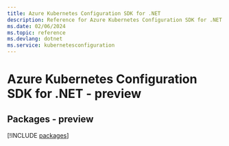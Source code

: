 ```yaml
---
title: Azure Kubernetes Configuration SDK for .NET
description: Reference for Azure Kubernetes Configuration SDK for .NET
ms.date: 02/06/2024
ms.topic: reference
ms.devlang: dotnet
ms.service: kubernetesconfiguration
---
```

# Azure Kubernetes Configuration SDK for .NET - preview
## Packages - preview
[!INCLUDE [packages](kubernetes-configuration-index.md)]
